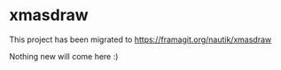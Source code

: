 
# xmasdraw

This project has been migrated to https://framagit.org/nautik/xmasdraw

Nothing new will come here :)
